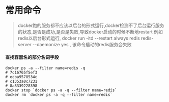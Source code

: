 # 常用命令

> docker跑的服务都不应该以后台的形式运行,docker检测不了后台运行服务的状态,是否是成功,是否是失败,导致docker启动的时候不断地restart
> 例如redis以后台形式运行, docker run -itd --restart always redis redis-server --daemonize yes , 该命令启动的redis服务会失败
> 
#### 查找容器名的部分名词字段
```
docker ps -a --filter name=redis -q
# 7c16765f5ef3
# ecba9578534c
# c1353a0c7231
# 8a3339228398
docker stop `docker ps -a -q --filter name=redis`
docker rm `docker ps -a -q --filter name=redis`
```
